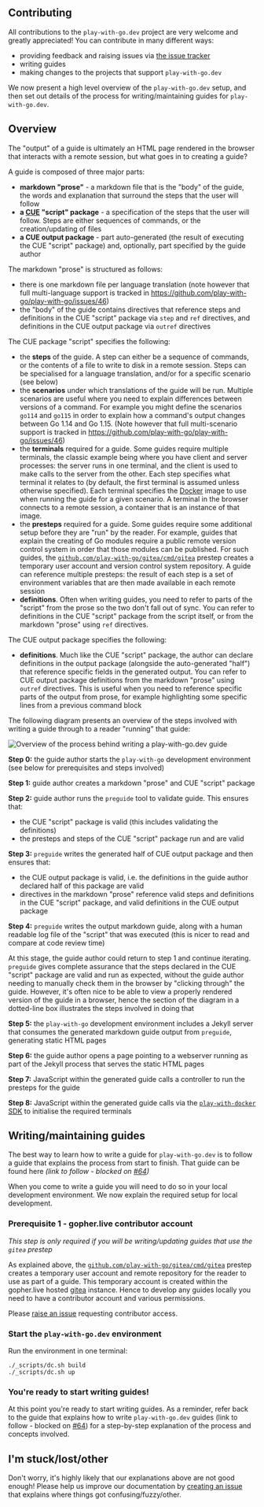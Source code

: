 ## Contributing

All contributions to the `play-with-go.dev` project are very welcome and greatly appreciated! You can contribute in many
different ways:

* providing feedback and raising issues via [the issue tracker](https://github.com/play-with-go/play-with-go/issues)
* writing guides
* making changes to the projects that support `play-with-go.dev`

We now present a high level overview of the `play-with-go.dev` setup, and then set out details of the process for
writing/maintaining guides for `play-with-go.dev`.

## Overview

The "output" of a guide is ultimately an HTML page rendered in the browser that interacts with a remote session, but
what goes in to creating a guide?

A guide is composed of three major parts:

* **markdown "prose"** - a markdown file that is the "body" of the guide, the words and explanation that surround the
  steps that the user will follow
* **a [CUE](https://cuelang.org/) "script" package** - a specification of the steps that the user will follow. Steps are
  either sequences of commands, or the creation/updating of files
* **a CUE output package** - part auto-generated (the result of executing the CUE "script" package) and, optionally,
  part specified by the guide author

The markdown "prose" is structured as follows:

* there is one markdown file per language translation (note however that full multi-language support is tracked in
  https://github.com/play-with-go/play-with-go/issues/46)
* the "body" of the guide contains directives that reference steps and definitions in the CUE "script" package via
  `step` and `ref` directives, and definitions in the CUE output package via `outref` directives

The CUE package "script" specifies the following:

* the **steps** of the guide. A step can either be a sequence of commands, or the contents of a file to write to disk in
  a remote session. Steps can be specialised for a language translation, and/or for a specific scenario (see below)
* the **scenarios** under which translations of the guide will be run. Multiple scenarios are useful where you need to
  explain differences between versions of a command. For example you might define the scenarios `go114` and `go115` in
order to explain how a command's output changes between Go 1.14 and Go 1.15. (Note however that full multi-scenario
support is tracked in https://github.com/play-with-go/play-with-go/issues/46)
* the **terminals** required for a guide. Some guides require multiple terminals, the classic example being where you
  have client and server processes: the server runs in one terminal, and the client is used to make calls to the server
from the other. Each step specifies what terminal it relates to (by default, the first terminal is assumed unless
otherwise specified). Each terminal specifies the [Docker](https://www.docker.com/) image to use when running the guide
for a given scenario. A terminal in the browser connects to a remote session, a container that is an instance of that
image.
* the **presteps** required for a guide. Some guides require some additional setup before they are "run" by the reader.
  For example, guides that explain the creating of Go modules require a public remote version control system in order
that those modules can be published. For such guides, the
[`github.com/play-with-go/gitea/cmd/gitea`](https://pkg.go.dev/github.com/play-with-go/gitea/cmd/gitea) prestep creates
a temporary user account and version control system repository. A guide can reference multiple presteps: the result of
each step is a set of environment variables that are then made available in each remote session
* **definitions**. Often when writing guides, you need to refer to parts of the "script" from the prose so the two don't
  fall out of sync. You can refer to definitions in the CUE "script" package from the script itself, or from the
markdown "prose" using `ref` directives.

The CUE output package specifies the following:

* **definitions**. Much like the CUE "script" package, the author can declare definitions in the output package
  (alongside the auto-generated "half") that reference specific fields in the generated output. You can refer to CUE
output package definitions from the markdown "prose" using `outref` directives. This is useful when you need to
reference specific parts of the output from prose, for example highlighting some specific lines from a previous command
block

The following diagram presents an overview of the steps involved with writing a guide through to a reader "running" that guide:

![Overview of the process behind writing a play-with-go.dev guide](images/overview.png "Overview of the process behind
writing a play-with-go.dev guide")

**Step 0:** the guide author starts the `play-with-go` development environment (see below for prerequisites and steps
involved)

**Step 1:** guide author creates a markdown "prose" and CUE "script" package

**Step 2:** guide author runs the `preguide` tool to validate guide. This ensures that:

* the CUE "script" package is valid (this includes validating the definitions)
* the presteps and steps of the CUE "script" package run and are valid

**Step 3:** `preguide` writes the generated half of CUE output package and then ensures that:

* the CUE output package is valid, i.e. the definitions in the guide author declared half of this package are valid
* directives in the markdown "prose" reference valid steps and definitions in the CUE "script" package, and valid
  definitions in the CUE output package

**Step 4:** `preguide` writes the output markdown guide, along with a human readable log file of the "script" that was
executed (this is nicer to read and compare at code review time)

At this stage, the guide author could return to step 1 and continue iterating. `preguide` gives complete assurance that
the steps declared in the CUE "script" package are valid and run as expected, without the guide author needing to
manually check them in the browser by "clicking through" the guide. However, it's often nice to be able to view a
properly rendered version of the guide in a browser, hence the section of the diagram in a dotted-line box illustrates
the steps involved in doing that

**Step 5:** the `play-with-go` development environment includes a Jekyll server that consumes the generated markdown
guide output from `preguide`, generating static HTML pages

**Step 6:** the guide author opens a page pointing to a webserver running as part of the Jekyll process that serves the
static HTML pages

**Step 7:** JavaScript within the generated guide calls a controller to run the presteps for the guide

**Step 8:** JavaScript within the generated guide calls via the [`play-with-docker`
SDK](https://github.com/play-with-docker/sdk) to initialise the required terminals

## Writing/maintaining guides

The best way to learn how to write a guide for `play-with-go.dev` is to follow a guide that explains the process from
start to finish. That guide can be found here _(link to follow - blocked on
[#64](https://github.com/play-with-go/play-with-go/issues/64))_

When you come to write a guide you will need to do so in your local development environment. We now explain the required
setup for local development.

### Prerequisite 1 - gopher.live contributor account

_This step is only required if you will be writing/updating guides that use the `gitea` prestep_

As explained above, the
[`github.com/play-with-go/gitea/cmd/gitea`](https://pkg.go.dev/github.com/play-with-go/gitea/cmd/gitea) prestep creates
a temporary user account and remote repository for the reader to use as part of a guide. This temporary account is
created within the gopher.live hosted [gitea](https://gitea.io) instance. Hence to develop any guides locally you need
to have a contributor account and various permissions.

Please [raise an
issue](https://github.com/play-with-go/play-with-go/issues/new?title=access:%20please%20grant%20me%20access%20to%20develop%20guides)
requesting contributor access.

### Start the `play-with-go.dev` environment

Run the environment in one terminal:

```
./_scripts/dc.sh build
./_scripts/dc.sh up
```

### You're ready to start writing guides!

At this point you're ready to start writing guides. As a reminder, refer back to the guide that explains how to write
`play-with-go.dev` guides (link to follow - blocked on [#64](https://github.com/play-with-go/play-with-go/issues/64))
for a step-by-step explanation of the process and concepts involved.

## I'm stuck/lost/other

Don't worry, it's highly likely that our explanations above are not good enough! Please help us improve our
documentation by [creating an issue](https://github.com/play-with-go/play-with-go/issues/new) that explains where things
got confusing/fuzzy/other.
